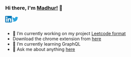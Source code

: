 ### Hi there, I'm [Madhur!](https://madhur.co.in) 👋


<a href="https://www.linkedin.com/in/madhurahuja/">
  <img align="left" alt="Madhur Ahuja | LinkedIn" width="21px" src="https://raw.githubusercontent.com/madhur/madhur/master/assets/linkedin.svg" />
</a>

<a href="https://twitter.com/madhur25">
  <img align="left" alt="Madhur Ahuja | Twitter" width="21px" src="https://raw.githubusercontent.com/madhur/madhur/master/assets/twitter.svg" />
</a>

<br />
<br />


- 🔭 I’m currently working on my project [Leetcode format](https://github.com/madhur/leetcode-format-chrome-extension)
- Download the chrome extension from [here](https://chrome.google.com/webstore/detail/leetcode-format/imogghebhifnnlgogigikjecilkicfpp?hl=en)
- 🌱 I’m currently learning GraphQL 
- 💬 Ask me about anything [here](https://www.madhur.co.in/contact/)
